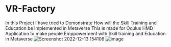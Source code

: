 # VR-Factory
In this Project I have tried to Demonstrate How will the Skill Training and Education be Implemented in Metaverse
This is made for Oculus HMD Application to make people Emppowerment with Skill training and Education in Metaverse 
![Screenshot 2022-12-13 154106](https://user-images.githubusercontent.com/100237166/212883921-c0822109-8f9a-401e-9d87-138c4762d8eb.png)
![image](https://user-images.githubusercontent.com/100237166/212997558-1414c9e4-eac7-406e-9924-6e75a7dabc6f.png)

